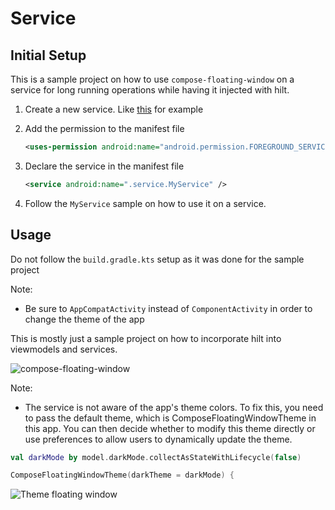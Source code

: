 # Service

## Initial Setup

This is a sample project on how to use `compose-floating-window` on a service for long running operations
while having it injected with hilt.

1. Create a new service. Like [this](src/main/java/com/github/only52607/compose/window/service/MyService.kt) for example
        
2. Add the permission to the manifest file

    ```xml
    <uses-permission android:name="android.permission.FOREGROUND_SERVICE" />
    ```

3. Declare the service in the manifest file

    ```xml
    <service android:name=".service.MyService" />
    ```
   
4. Follow the `MyService` sample on how to use it on a service.

## Usage

Do not follow the `build.gradle.kts` setup as it was done for the sample project

Note:
- Be sure to `AppCompatActivity` instead of `ComponentActivity` in order to change the theme of the app

This is mostly just a sample project on how to incorporate hilt into viewmodels and services.

![compose-floating-window](https://github.com/user-attachments/assets/2201f599-137d-48ba-8c79-66eb86461fa3)

Note:
- The service is not aware of the app's theme colors. To fix this, you need to pass the default theme, which is ComposeFloatingWindowTheme in this app. You can then decide whether to modify this theme directly or use preferences to allow users to dynamically update the theme.

```kotlin
val darkMode by model.darkMode.collectAsStateWithLifecycle(false)

ComposeFloatingWindowTheme(darkTheme = darkMode) {
```

![Theme floating window](https://github.com/user-attachments/assets/22b446ce-34b5-4ba0-955c-b270f3c30f90)
